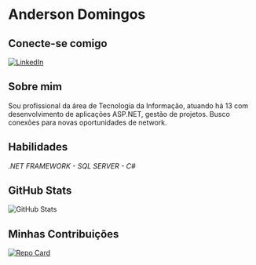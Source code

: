 # **Anderson Domingos**

## **Conecte-se comigo**
[![LinkedIn](https://img.shields.io/badge/LinkedIn-000?style=for-the-badge&logo=linkedin&logoColor=0E76A8)](https://www.linkedin.com/in/anderson-domingos/)

## **Sobre mim**
Sou profissional da área de Tecnologia da Informação, atuando há 13 com desenvolvimento de aplicações ASP.NET, gestão de projetos. Busco conexões para novas oportunidades de network.

## **Habilidades**
*.NET FRAMEWORK - SQL SERVER - C#*

## **GitHub Stats**
![GitHub Stats](https://github-readme-stats.vercel.app/api?username=andersondomingos&theme=transparent&bg_color=000&border_color=30A3DC&show_icons=true&icon_color=30A3DC&title_color=E94D5F&text_color=FFF)

## **Minhas Contribuições**
[![Repo Card](https://github-readme-stats.vercel.app/api/pin/?username=JoseLeiteAli&repo=dio-lab-open-source&bg_color=000&border_color=30A3DC&show_icons=true&icon_color=30A3DC&title_color=E94D5F&text_color=FFF)](https://github.com/andersondom)
